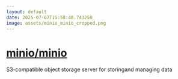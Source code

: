 ```yaml
---
layout: default
date: 2025-07-07T15:58:48.743250
image: assets/minio_minio_cropped.png
---
```


# [minio/minio](https://github.com/minio/minio)

S3-compatible object storage server for storingand managing data
